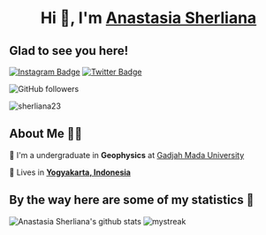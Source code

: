 <h1 align="center">Hi 👋, I'm <a href="https://github.com/sherliana23/sherliana23.git/" target="blank">
Anastasia Sherliana</a></h1>

## Glad to see you here! 

[![Instagram Badge](https://img.shields.io/badge/-Instagram-e4405f?style=flat-square&logo=Instagram&logoColor=white)](https://instagram.com/_asherliaa/) [![Twitter Badge](https://img.shields.io/badge/-Twitter-00acee?style=flat-square&logo=Twitter&logoColor=white)](https://twitter.com/inisherli) 

![GitHub followers](https://img.shields.io/github/followers/sherliana23?style=social) <p align="left"> <img src="https://komarev.com/ghpvc/?username=sherliana23&label=Profile%20views&color=0e75b6&style=flat" alt="sherliana23" /> </p>

## About Me 👩🏽

🏢 I'm a undergraduate in **Geophysics** at [Gadjah Mada University](https://ugm.ac.id)

🏡 Lives in [**Yogyakarta, Indonesia**](https://jogjaprov.go.id)


## By the way here are some of my statistics 🚀
![Anastasia Sherliana's github stats](https://github-readme-stats.vercel.app/api?username=sherliana23&show_icons=true&theme=tokyonight)
<img src="https://github-readme-streak-stats.herokuapp.com/?user=sherliana23&theme=tokyonight" alt="mystreak"/>

